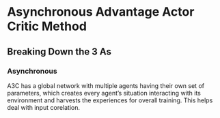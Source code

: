 # Asynchronous Advantage Actor Critic Method
## Breaking Down the 3 As
### Asynchronous
A3C has a global network with multiple agents having their own set of parameters, which creates every agent’s situation interacting with its environment and harvests the experiences for overall training. This helps deal with input corelation.
